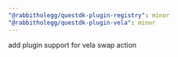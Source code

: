 ```yaml
---
"@rabbitholegg/questdk-plugin-registry": minor
"@rabbitholegg/questdk-plugin-vela": minor
---
```


add plugin support for vela swap action
